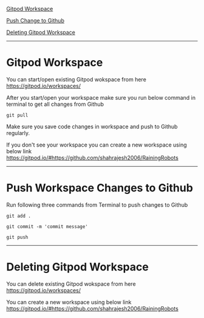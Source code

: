 [Gitpod Workspace](#1)

[Push Change to Github](#2)

[Deleting Gitpod Workspace](#3)

-------
<a name="1"/>

# Gitpod Workspace

You can  start/open existing Gitpod wokspace from here https://gitpod.io/workspaces/

After you start/open your workspace make sure you run below command in terminal to get all changes from Github

`git pull`

Make sure you save code changes in workspace and push to Github regularly. 

If you don't see your workspace you can create a new workspace using below link
https://gitpod.io/#https://github.com/shahrajesh2006/RainingRobots


-------
<a name="2"/>

# Push Workspace Changes to Github

Run following three commands from Terminal to push changes to Github

`git add .`

`git commit -m 'commit message'`

`git push`

------
<a name="3"/>

# Deleting Gitpod Workspace

You can  delete existing Gitpod wokspace from here https://gitpod.io/workspaces/

You can create a new workspace using below link
https://gitpod.io/#https://github.com/shahrajesh2006/RainingRobots
